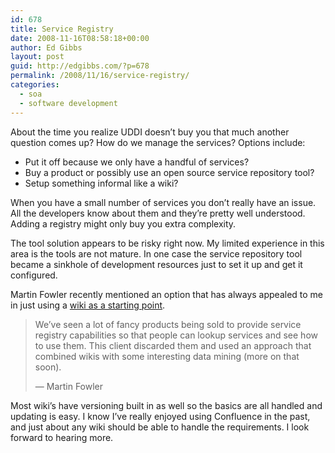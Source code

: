 ```yaml
---
id: 678
title: Service Registry
date: 2008-11-16T08:58:18+00:00
author: Ed Gibbs
layout: post
guid: http://edgibbs.com/?p=678
permalink: /2008/11/16/service-registry/
categories:
  - soa
  - software development
---
```

About the time you realize UDDI doesn&#8217;t buy you that much another question comes up? How do we manage the services? Options include:

  * Put it off because we only have a handful of services?
  * Buy a product or possibly use an open source service repository tool?
  * Setup something informal like a wiki?

When you have a small number of services you don&#8217;t really have an issue. All the developers know about them and they&#8217;re pretty well understood. Adding a registry might only buy you extra complexity.

The tool solution appears to be risky right now. My limited experience in this area is the tools are not mature. In one case the service repository tool became a sinkhole of development resources just to set it up and get it configured.

Martin Fowler recently mentioned an option that has always appealed to me in just using a [wiki as a starting point](http://martinfowler.com/bliki/ServiceCustodian.html). 

> We&#8217;ve seen a lot of fancy products being sold to provide service registry capabilities so that people can lookup services and see how to use them. This client discarded them and used an approach that combined wikis with some interesting data mining (more on that soon).
> 
> &#8212; Martin Fowler

Most wiki&#8217;s have versioning built in as well so the basics are all handled and updating is easy. I know I&#8217;ve really enjoyed using Confluence in the past, and just about any wiki should be able to handle the requirements. I look forward to hearing more.